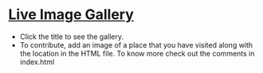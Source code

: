 # [Live Image Gallery](https://mohdfawad99.github.io/live-image-gallery/)
- Click the title to see the gallery.
- To contribute, add an image of a place that you have visited along with the location in the HTML file. To know more check out the comments in index.html
